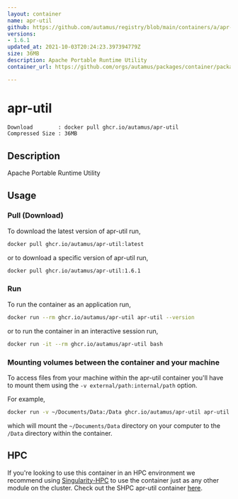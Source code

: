 ```yaml
---
layout: container
name: apr-util
github: https://github.com/autamus/registry/blob/main/containers/a/apr-util/spack.yaml
versions:
- 1.6.1
updated_at: 2021-10-03T20:24:23.397394779Z
size: 36MB
description: Apache Portable Runtime Utility
container_url: https://github.com/orgs/autamus/packages/container/package/apr-util

---
```

# apr-util
```bash 
Download        : docker pull ghcr.io/autamus/apr-util
Compressed Size : 36MB
```

## Description
Apache Portable Runtime Utility

## Usage
### Pull (Download)
To download the latest version of apr-util run,

```bash
docker pull ghcr.io/autamus/apr-util:latest
```

or to download a specific version of apr-util run,

```bash
docker pull ghcr.io/autamus/apr-util:1.6.1
```
### Run
To run the container as an application run,
```bash
docker run --rm ghcr.io/autamus/apr-util apr-util --version
```

or to run the container in an interactive session run,
```bash
docker run -it --rm ghcr.io/autamus/apr-util bash
```

### Mounting volumes between the container and your machine
To access files from your machine within the apr-util container you'll have to mount them using the `-v external/path:internal/path` option.

For example,
```bash
docker run -v ~/Documents/Data:/Data ghcr.io/autamus/apr-util apr-util /Data/myData.csv
```
which will mount the `~/Documents/Data` directory on your computer to the `/Data` directory within the container.

## HPC
If you're looking to use this container in an HPC environment we recommend using [Singularity-HPC](https://singularity-hpc.readthedocs.io) to use the container just as any other module on the cluster. Check out the SHPC apr-util container [here](https://singularityhub.github.io/singularity-hpc/r/ghcr.io-autamus-apr-util/).